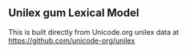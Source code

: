 Unilex gum Lexical Model
----------------------

This is built directly from Unicode.org unilex data at
https://github.com/unicode-org/unilex
